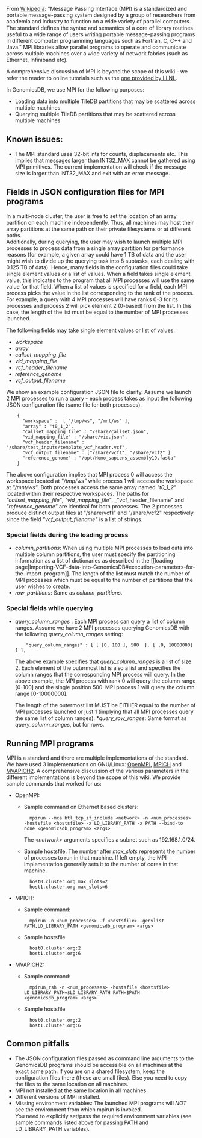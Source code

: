 From [Wikipedia](https://en.wikipedia.org/wiki/Message_Passing_Interface): "Message Passing Interface (MPI) is a 
standardized and portable message-passing system designed by a group of researchers from academia and industry to 
function on a wide variety of parallel computers. The standard defines the syntax and semantics of a core of library 
routines useful to a wide range of users writing portable message-passing programs in different computer programming 
languages such as Fortran, C, C++ and Java." MPI libraries allow parallel programs to operate and communicate across 
multiple machines over a wide variety of network fabrics (such as Ethernet, Infiniband etc).

A comprehensive discussion of MPI is beyond the scope of this wiki - we refer the reader to online tutorials such as the 
[one provided by LLNL](https://computing.llnl.gov/tutorials/mpi/).

In GenomicsDB, we use MPI for the following purposes:
* Loading data into multiple TileDB partitions that may be scattered across multiple machines
* Querying multiple TileDB partitions that may be scattered across multiple machines

## Known issues:
* The MPI standard uses 32-bit ints for counts, displacements etc. This implies that messages larger than INT32_MAX cannot be gathered using MPI primitives. The current implementation will check if the message size is larger than INT32_MAX and exit with an error message.

## Fields in JSON configuration files for MPI programs
In a multi-node cluster, the user is free to set the location of an array partition on each machine independently.  Thus, all 
machines may host their array partitions at the same path on their private filesystems or at different paths.  
Additionally, during querying, the user may wish to launch multiple MPI processes to process data from a single array 
partition for performance reasons (for example, a given array could have 1 TB of data and the user might wish to divide 
up the querying task into 8 subtasks, each dealing with 0.125 TB of data). Hence, many fields in the configuration files
could take single element values or a list of values. When a field takes single element value, this indicates to the 
program that all MPI processes will use the same value for that field. When a list of values is specified for a field, 
each MPI process picks the value in the list corresponding to the rank of the process. For example, a query with 4 MPI 
processes will have ranks 0-3 for its processes and process 2 will pick element 2 (0-based) from the list. In this case, 
the length of the list must be equal to the number of MPI processes launched.

The following fields may take single element values or list of values:
* _workspace_
* _array_
* _callset_mapping_file_
* _vid_mapping_file_
* _vcf_header_filename_
* _reference_genome_
* _vcf_output_filename_

We show an example configuration JSON file to clarify. Assume we launch 2 MPI processes to run a query - each process 
takes as input the following JSON configuration file (same file for both processes).

        {
          "workspace" :  [ "/tmp/ws", "/mnt/ws" ],
          "array" : "t0_1_2",
          "callset_mapping_file" : "/share/callset.json",
          "vid_mapping_file" : "/share/vid.json",
          "vcf_header_filename" : "/share/test_inputs/template_vcf_header.vcf",
          "vcf_output_filename" : ["/share/vcf1", "/share/vcf2" ]
          "reference_genome" : "/opt/Homo_sapiens_assembly19.fasta"
        }

The above configuration implies that MPI process 0 will access the workspace located at _"/tmp/ws"_ while process 1 will 
access the workspace at _"/mnt/ws"_. Both processes access the same array named _"t0_1_2"_ located within their 
respective workspaces. The paths for _"callset_mapping_file"_, _"vid_mapping_file"_,  _"vcf_header_filename" and
_"reference_genome"_ are identical for both processes. The 2 processes produce distinct output files at "/share/vcf1" 
and "/share/vcf2" respectively since the field _"vcf_output_filename"_ is a list of strings.

### Special fields during the loading process
* _column_partitions_: When using multiple MPI processes to load data into multiple column partitions, the user must 
specify the partitioning information as a list of dictionaries as described in the [[loading page|Importing-VCF-data-into-GenomicsDB#execution-parameters-for-the-import-program]]. The length of the list must match the 
number of MPI processes which must be equal to the number of partitions that the user wishes to create.
* _row_partitions_: Same as _column_partitions_.

### Special fields while querying
* _query_column_ranges_ : Each MPI process can query a list of column ranges. Assume we have 2 MPI processes querying 
GenomicsDB with the following _query_column_ranges_ setting:

          "query_column_ranges" : [ [ [0, 100 ], 500  ], [ [0, 10000000] ] ],

    The above example specifies that _query_column_ranges_ is a list of size 2. Each element of the outermost list is also a 
list and specifies the column ranges that the corresponding MPI process will query. In the above example, the MPI 
process with rank 0 will query the column range \[0-100\] and the single position 500. MPI process 1 will query the 
column range \[0-10000000\].

    The length of the outermost list MUST be EITHER equal to the number of MPI processes launched or just 1 (implying that 
all MPI processes query the same list of column ranges).
*_query_row_ranges_:  Same format as _query_column_ranges_, but for rows.

## Running MPI programs
MPI is a standard and there are multiple implementations of the standard. We have used 3 implementations on GNU/Linux: 
[OpenMPI](https://www.open-mpi.org/), [MPICH](https://www.mpich.org/) and 
[MVAPICH2](http://mvapich.cse.ohio-state.edu/). A comprehensive discussion of the various parameters in the different 
implementations is beyond the scope of this wiki. We provide sample commands that worked for us:

* OpenMPI:
    * Sample command on Ethernet based clusters:

            mpirun --mca btl_tcp_if_include <network> -n <num_processes> -hostsfile <hostsfile> -x LD_LIBRARY_PATH -x PATH --bind-to none <genomicsdb_program> <args>

        The _\<network\>_ arguments specifies a subnet such as 192.168.1.0/24.
    * Sample hostsfile. The number after _max_slots_ represents the number of processes to run in that machine. If left 
empty, the MPI implementation generally sets it to the number of cores in that machine.

            host0.cluster.org max_slots=2
            host1.cluster.org max_slots=6

* MPICH:
    * Sample command:

            mpirun -n <num_processes> -f <hostsfile> -genvlist PATH,LD_LIBRARY_PATH <genomicsdb_program> <args>

    * Sample hostsfile

            host0.cluster.org:2
            host1.cluster.org:6

* MVAPICH2:
    * Sample command:

            mpirun_rsh -n <num_processes> -hostsfile <hostsfile> LD_LIBRARY_PATH=$LD_LIBRARY_PATH PATH=$PATH <genomicsdb_program> <args>

    * Sample hostsfile

            host0.cluster.org:2
            host1.cluster.org:6

## Common pitfalls
* The JSON configuration files passed as command line arguments to the GenomicsDB programs should be accessible on all 
machines at the exact same path. If you are on a shared filesystem, keep the configuration files there (these are small 
files). Else you need to copy the files to the same location on all machines.
* MPI not installed at the same location in all machines
* Different versions of MPI installed.
* Missing environment variables: The launched MPI programs will *NOT* see the environment from which mpirun is invoked.  
You need to explicitly set/pass the required environment variables (see sample commands listed above for passing PATH 
and LD_LIBRARY_PATH variables).
